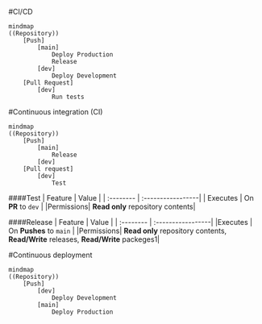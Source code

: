 #CI/CD
```mermaid
mindmap
((Repository))
	[Push]
		[main]
			Deploy Production
			Release
		[dev]
			Deploy Development
	[Pull Request]
		[dev]
			Run tests
```

#Continuous integration (CI)

```mermaid
mindmap
((Repository))
	[Push]
		[main]
			Release
		[dev]
	[Pull request]
		[dev]
			Test

```
####Test
| Feature   | Value             |
| :-------- | :-----------------| 
| Executes  | On **PR** to `dev` |
|Permissions| **Read only** repository contents|

####Release
| Feature   | Value             |
| :-------- | :-----------------| 
|Executes   | On **Pushes** to `main` |
|Permissions| **Read only** repository contents, **Read/Write** releases, **Read/Write** packeges1|


#Continuous deployment

```mermaid
mindmap
((Repository))
	[Push]
        [dev]
        	Deploy Development
        [main]
        	Deploy Production

```
